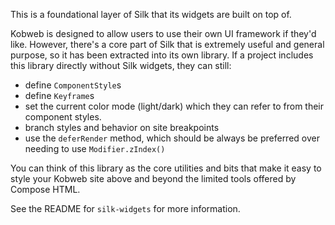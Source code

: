 This is a foundational layer of Silk that its widgets are built on top of.

Kobweb is designed to allow users to use their own UI framework if they'd like. However, there's a core part of Silk
that is extremely useful and general purpose, so it has been extracted into its own library. If a project includes this
library directly without Silk widgets, they can still:

* define `ComponentStyle`s
* define `Keyframe`s
* set the current color mode (light/dark) which they can refer to from their component styles.
* branch styles and behavior on site breakpoints
* use the `deferRender` method, which should be always be preferred over needing to use `Modifier.zIndex()`

You can think of this library as the core utilities and bits that make it easy to style your Kobweb site above and
beyond the limited tools offered by Compose HTML.

See the README for `silk-widgets` for more information.
